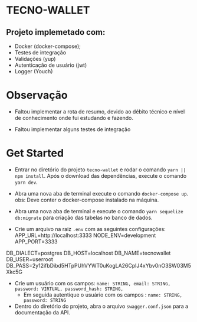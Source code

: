 # TECNO-WALLET

## Projeto implemetado com:

- Docker (docker-compose);
- Testes de integração
- Validações (yup)
- Autenticação de usuário (jwt)
- Logger (Youch)

# Observação

- Faltou implementar a rota de resumo, devido ao débito técnico e nível de conhecimento onde fui estudando e fazendo.

- Faltou implementar alguns testes de integração

# Get Started

- Entrar no diretório do projeto `tecno-wallet` e rodar o comando `yarn || npm install`. Após o download das dependências, execute o comando `yarn dev`.

- Abra uma nova aba de terminal execute o comando `docker-compose up`. obs: Deve conter o docker-compose instalado na máquina.

- Abra uma nova aba de terminal e execute o comando `yarn sequelize db:migrate` para criação das tabelas no banco de dados.

- Crie um arquivo na raiz `.env` com as seguintes configurações:
  APP_URL=http://localhost:3333
  NODE_ENV=development
  APP_PORT=3333

DB_DIALECT=postgres
DB_HOST=localhost
DB_NAME=tecnowallet
DB_USER=userroot
DB_PASS=2y12ifbDibd5HTpPUhVYWT0uKogLA26CplJ4xYbv0nO3SW03M5Xkc5G

- Crie um usuário com os campos:
  `name: STRING, email: STRING, password: VIRTUAL, password_hash: STRING,`
  - Em seguida autentique o usuário com os campos :
    `name: STRING, password: STRING`
- Dentro do diretório do projeto, abra o arquivo `swagger.conf.json` para a documentação da API.
